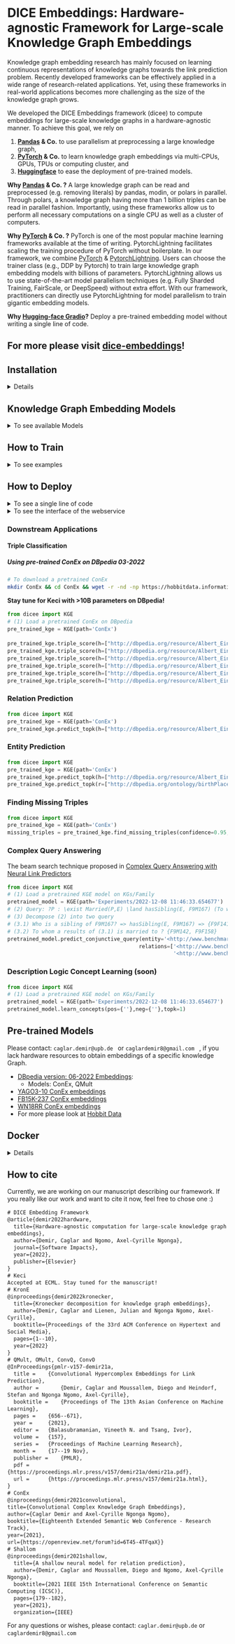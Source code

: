 # DICE Embeddings: Hardware-agnostic Framework for Large-scale Knowledge Graph Embeddings

Knowledge graph embedding research has mainly focused on learning continuous representations of knowledge graphs towards the link prediction problem. 
Recently developed frameworks can be effectively applied in a wide range of research-related applications.
Yet, using these frameworks in real-world applications becomes more challenging as the size of the knowledge graph grows.

We developed the DICE Embeddings framework (dicee) to compute embeddings for large-scale knowledge graphs in a hardware-agnostic manner.
To achieve this goal, we rely on
1. **[Pandas](https://pandas.pydata.org/) & Co.** to use parallelism at preprocessing a large knowledge graph,
2. **[PyTorch](https://pytorch.org/) & Co.** to learn knowledge graph embeddings via multi-CPUs, GPUs, TPUs or computing cluster, and
3. **[Huggingface](https://huggingface.co/)** to ease the deployment of pre-trained models.

**Why [Pandas](https://pandas.pydata.org/) & Co. ?**
A large knowledge graph can be read and preprocessed (e.g. removing literals) by pandas, modin, or polars in parallel.
Through polars, a knowledge graph having more than 1 billion triples can be read in parallel fashion. 
Importantly, using these frameworks allow us to perform all necessary computations on a single CPU as well as a cluster of computers.

**Why [PyTorch](https://pytorch.org/) & Co. ?**
PyTorch is one of the most popular machine learning frameworks available at the time of writing. 
PytorchLightning facilitates scaling the training procedure of PyTorch without boilerplate.
In our framework, we combine [PyTorch](https://pytorch.org/) & [PytorchLightning](https://www.pytorchlightning.ai/).
Users can choose the trainer class (e.g., DDP by Pytorch) to train large knowledge graph embedding models with billions of parameters.
PytorchLightning allows us to use state-of-the-art model parallelism techniques (e.g. Fully Sharded Training, FairScale, or DeepSpeed)
without extra effort.
With our framework, practitioners can directly use PytorchLightning for model parallelism to train gigantic embedding models.

**Why [Hugging-face Gradio](https://huggingface.co/gradio)?**
Deploy a pre-trained embedding model without writing a single line of code.

## For more please visit [dice-embeddings](https://dice-group.github.io/dice-embeddings/)!

## Installation
<details><summary> Details </summary>

``` bash
git clone https://github.com/dice-group/dice-embeddings.git
conda create -n dice python=3.10 --no-default-packages && conda activate dice
pip3 install -r requirements.txt
```
or
```bash
pip install dicee
```
or
```bash
pip3 install "torch>=2.0.0"
pip3 install "pandas>=1.5.1"
pip3 install "polars>=0.16.14"
pip3 install "scikit-learn>=1.2.2"
pip3 install "pyarrow>=11.0.0"
pip3 install "pytorch-lightning==1.6.4"
pip3 install "pykeen==1.10.1"
pip3 install "zstandard>=0.21.0"
pip3 install "pytest>=7.2.2"
pip3 install "psutil>=5.9.4"
pip3 install "ruff>=0.0.284"
pip3 install "gradio>=3.23.0"
pip3 install "rdflib>=7.0.0"
```

To test the Installation
```bash
wget https://hobbitdata.informatik.uni-leipzig.de/KG/KGs.zip
unzip KGs.zip
pytest -p no:warnings -x # it takes circa 15 minutes
pytest -p no:warnings --lf # run only the last failed test
pytest -p no:warnings --ff # to run the failures first and then the rest of the tests.
```
To see the software architecture, execute the following command
```
pyreverse dicee/ && dot -Tpng -x classes.dot -o dice_software.png && eog dice_software.png
# or
pyreverse dicee/trainer && dot -Tpng -x classes.dot -o trainer.png && eog trainer.png
```
</details>

## Knowledge Graph Embedding Models
<details> <summary> To see available Models</summary>

1. TransE, DistMult, ComplEx, ConEx, QMult, OMult, ConvO, ConvQ, Keci
2. All 44 models available in https://github.com/pykeen/pykeen#models

> For more, please refer to `examples`.
</details>

## How to Train
<details> <summary> To see  examples</summary>

Train a KGE model and evaluate it on the train, validation, and test sets of the UMLS benchmark dataset.
```bash
python main.py --path_dataset_folder "KGs/UMLS" --model Keci --eval_model "train_val_test"
```
where the data is in the following form
```bash
$ head -3 KGs/UMLS/train.txt 
acquired_abnormality    location_of     experimental_model_of_disease
anatomical_abnormality  manifestation_of        physiologic_function
alga    isa     entity
```
Models can be easily trained in a single node multi-gpu setting
```bash
python main.py --accelerator "gpu" --strategy "ddp" --path_dataset_folder "KGs/UMLS" --model Keci --eval_model "train_val_test" 
```

Train a KGE model by providing the path of a single file and store all parameters under newly created directory
called `KeciFamilyRun`.
```bash
python main.py --path_single_kg "KGs/Family/train.txt" --model Keci --path_to_store_single_run KeciFamilyRun
```
where the data is in the following form
```bash
$ head -3 KGs/Family/train.txt 
_:1 <http://www.w3.org/1999/02/22-rdf-syntax-ns#type> <http://www.w3.org/2002/07/owl#Ontology> .
<http://www.benchmark.org/family#hasChild> <http://www.w3.org/1999/02/22-rdf-syntax-ns#type> <http://www.w3.org/2002/07/owl#ObjectProperty> .
<http://www.benchmark.org/family#hasParent> <http://www.w3.org/1999/02/22-rdf-syntax-ns#type> <http://www.w3.org/2002/07/owl#ObjectProperty> .
```
**Apart from n-triples or standard link prediction dataset formats, we support ["owl", "nt", "turtle", "rdf/xml", "n3"]***.
Moreover, a KGE model can be also trained  by providing **an endpoint of a triple store**.
```bash
python main.py --sparql_endpoint "http://localhost:3030/mutagenesis/" --model Keci
```
For more, please refer to `examples`.
</details>

## How to Deploy
<details> <summary> To see a single line of code</summary>

```python
from dicee import KGE
KGE(path='...').deploy(share=True,top_k=10)
```
</details>

<details> <summary> To see the interface of the webservice</summary>
<img src="dicee/lp.png" alt="Italian Trulli">
</details>

### Downstream Applications
#### Triple Classification
##### Using pre-trained ConEx on DBpedia 03-2022
```bash
# To download a pretrained ConEx
mkdir ConEx && cd ConEx && wget -r -nd -np https://hobbitdata.informatik.uni-leipzig.de/KGE/DBpedia/ConEx/ && cd ..
```
**Stay tune for Keci with >10B parameters on DBpedia!**
```python
from dicee import KGE
# (1) Load a pretrained ConEx on DBpedia 
pre_trained_kge = KGE(path='ConEx')

pre_trained_kge.triple_score(h=["http://dbpedia.org/resource/Albert_Einstein"],r=["http://dbpedia.org/ontology/birthPlace"],t=["http://dbpedia.org/resource/Ulm"]) # tensor([0.9309])
pre_trained_kge.triple_score(h=["http://dbpedia.org/resource/Albert_Einstein"],r=["http://dbpedia.org/ontology/birthPlace"],t=["http://dbpedia.org/resource/German_Empire"]) # tensor([0.9981])
pre_trained_kge.triple_score(h=["http://dbpedia.org/resource/Albert_Einstein"],r=["http://dbpedia.org/ontology/birthPlace"],t=["http://dbpedia.org/resource/Kingdom_of_Württemberg"]) # tensor([0.9994])
pre_trained_kge.triple_score(h=["http://dbpedia.org/resource/Albert_Einstein"],r=["http://dbpedia.org/ontology/birthPlace"],t=["http://dbpedia.org/resource/Germany"]) # tensor([0.9498])
pre_trained_kge.triple_score(h=["http://dbpedia.org/resource/Albert_Einstein"],r=["http://dbpedia.org/ontology/birthPlace"],t=["http://dbpedia.org/resource/France"]) # very low
pre_trained_kge.triple_score(h=["http://dbpedia.org/resource/Albert_Einstein"],r=["http://dbpedia.org/ontology/birthPlace"],t=["http://dbpedia.org/resource/Italy"]) # very low
```
### Relation Prediction
```python
from dicee import KGE
pre_trained_kge = KGE(path='ConEx')
pre_trained_kge.predict_topk(h=["http://dbpedia.org/resource/Albert_Einstein"],t=["http://dbpedia.org/resource/Ulm"])
```
### Entity Prediction
```python
from dicee import KGE
pre_trained_kge = KGE(path='ConEx')
pre_trained_kge.predict_topk(h=["http://dbpedia.org/resource/Albert_Einstein"],r=["http://dbpedia.org/ontology/birthPlace"]) 
pre_trained_kge.predict_topk(r=["http://dbpedia.org/ontology/birthPlace"],t=["http://dbpedia.org/resource/Albert_Einstein"]) 
```
### Finding Missing Triples
```python
from dicee import KGE
pre_trained_kge = KGE(path='ConEx')
missing_triples = pre_trained_kge.find_missing_triples(confidence=0.95, entities=[''], relations=[''])
```
### Complex Query Answering
The beam search technique proposed in [Complex Query Answering with Neural Link Predictors](https://arxiv.org/abs/2011.03459)
```python
from dicee import KGE
# (1) Load a pretrained KGE model on KGs/Family
pretrained_model = KGE(path='Experiments/2022-12-08 11:46:33.654677')
# (2) Query: ?P : \exist Married(P,E) \land hasSibling(E, F9M167) (To whom a sibling of F9M167 is married to?   
# (3) Decompose (2) into two query
# (3.1) Who is a sibling of F9M167? => hasSibling(E, F9M167) => {F9F141,F9M157}
# (3.2) To whom a results of (3.1) is married to ? {F9M142, F9F158}
pretrained_model.predict_conjunctive_query(entity='<http://www.benchmark.org/family#F9M167>',
                                          relations=['<http://www.benchmark.org/family#hasSibling>',
                                                     '<http://www.benchmark.org/family#married>'], topk=1)
```

### Description Logic Concept Learning (soon)
```python
from dicee import KGE
# (1) Load a pretrained KGE model on KGs/Family
pretrained_model = KGE(path='Experiments/2022-12-08 11:46:33.654677')
pretrained_model.learn_concepts(pos={''},neg={''},topk=1)
```

## Pre-trained Models
Please contact:  ```caglar.demir@upb.de ``` or ```caglardemir8@gmail.com ``` , if you lack hardware resources to obtain embeddings of a specific knowledge Graph.
- [DBpedia version: 06-2022 Embeddings](https://hobbitdata.informatik.uni-leipzig.de/KGE/DBpediaQMultEmbeddings_03_07):
  - Models: ConEx, QMult
- [YAGO3-10 ConEx embeddings](https://hobbitdata.informatik.uni-leipzig.de/KGE/conex/YAGO3-10.zip)
- [FB15K-237 ConEx embeddings](https://hobbitdata.informatik.uni-leipzig.de/KGE/conex/FB15K-237.zip)
- [WN18RR ConEx embeddings](https://hobbitdata.informatik.uni-leipzig.de/KGE/conex/WN18RR.zip)
- For more please look at [Hobbit Data](https://hobbitdata.informatik.uni-leipzig.de/KGE/)

## Docker
<details> <summary> Details</summary>
To build the Docker image:
```
docker build -t dice-embeddings .
```

To test the Docker image:
```
docker run --rm -v ~/.local/share/dicee/KGs:/dicee/KGs dice-embeddings ./main.py --model AConEx --embedding_dim 16
```
</details>

## How to cite
Currently, we are working on our manuscript describing our framework. 
If you really like our work and want to cite it now, feel free to chose one :) 
```
# DICE Embedding Framework
@article{demir2022hardware,
  title={Hardware-agnostic computation for large-scale knowledge graph embeddings},
  author={Demir, Caglar and Ngomo, Axel-Cyrille Ngonga},
  journal={Software Impacts},
  year={2022},
  publisher={Elsevier}
}
# Keci
Accepted at ECML. Stay tuned for the manuscript!
# KronE
@inproceedings{demir2022kronecker,
  title={Kronecker decomposition for knowledge graph embeddings},
  author={Demir, Caglar and Lienen, Julian and Ngonga Ngomo, Axel-Cyrille},
  booktitle={Proceedings of the 33rd ACM Conference on Hypertext and Social Media},
  pages={1--10},
  year={2022}
}
# QMult, OMult, ConvQ, ConvO
@InProceedings{pmlr-v157-demir21a,
  title = 	 {Convolutional Hypercomplex Embeddings for Link Prediction},
  author =       {Demir, Caglar and Moussallem, Diego and Heindorf, Stefan and Ngonga Ngomo, Axel-Cyrille},
  booktitle = 	 {Proceedings of The 13th Asian Conference on Machine Learning},
  pages = 	 {656--671},
  year = 	 {2021},
  editor = 	 {Balasubramanian, Vineeth N. and Tsang, Ivor},
  volume = 	 {157},
  series = 	 {Proceedings of Machine Learning Research},
  month = 	 {17--19 Nov},
  publisher =    {PMLR},
  pdf = 	 {https://proceedings.mlr.press/v157/demir21a/demir21a.pdf},
  url = 	 {https://proceedings.mlr.press/v157/demir21a.html},
}
# ConEx
@inproceedings{demir2021convolutional,
title={Convolutional Complex Knowledge Graph Embeddings},
author={Caglar Demir and Axel-Cyrille Ngonga Ngomo},
booktitle={Eighteenth Extended Semantic Web Conference - Research Track},
year={2021},
url={https://openreview.net/forum?id=6T45-4TFqaX}}
# Shallom
@inproceedings{demir2021shallow,
  title={A shallow neural model for relation prediction},
  author={Demir, Caglar and Moussallem, Diego and Ngomo, Axel-Cyrille Ngonga},
  booktitle={2021 IEEE 15th International Conference on Semantic Computing (ICSC)},
  pages={179--182},
  year={2021},
  organization={IEEE}
```
For any questions or wishes, please contact:  ```caglar.demir@upb.de``` or ```caglardemir8@gmail.com```

